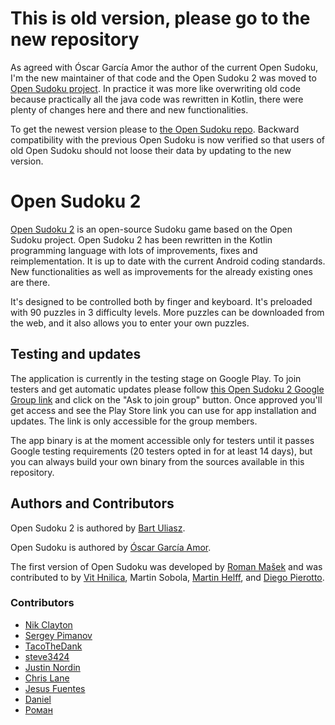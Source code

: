 # This is old version, please go to the new repository

As agreed with Óscar García Amor the author of the current Open Sudoku, I'm the new maintainer of that
code and the Open Sudoku 2 was moved to [Open Sudoku project](https://gitlab.com/opensudoku/opensudoku).
In practice it was more like overwriting old code because practically all the java code was
rewritten in Kotlin, there were plenty of changes here and there and new functionalities.

To get the newest version please to [the Open Sudoku repo](https://gitlab.com/opensudoku/opensudoku).
Backward compatibility with the previous Open Sudoku is now verified so that users of old Open Sudoku should
not loose their data by updating to the new version.

# Open Sudoku 2

[Open Sudoku 2](https://github.com/buliasz/open-sudoku-2) is an open-source Sudoku game based on the
Open Sudoku project. Open Sudoku 2 has been rewritten in the Kotlin programming
language with lots of improvements, fixes and reimplementation. It is up to date with the current
Android coding standards. New functionalities as well as improvements for the already existing ones
are there.

It's designed to be controlled both by finger and keyboard.
It's preloaded with 90 puzzles in 3 difficulty levels.
More puzzles can be downloaded from the web, and it also allows you to enter your own puzzles.

## Testing and updates

The application is currently in the testing stage on Google Play. To join testers and get automatic
updates please follow [this Open Sudoku 2 Google Group link](https://groups.google.com/g/opensudoku2/)
and click on the "Ask to join group" button. Once approved you'll get access and see the Play Store
link you can use for app installation and updates. The link is only accessible for the group members. 

The app binary is at the moment accessible only for testers until it passes Google testing requirements
(20 testers opted in for at least 14 days), but you can always build your own binary from the sources
available in this repository.

## Authors and Contributors

Open Sudoku 2 is authored by [Bart Uliasz](https://github.com/buliasz).

Open Sudoku is authored by [Óscar García Amor](https://github.com/ogracia).

The first version of Open Sudoku was developed by [Roman Mašek](https://github.com/romario333) and
was contributed to by [Vit Hnilica](https://github.com/vithnilica), Martin Sobola, [Martin Helff](https://github.com/mhelff), and [Diego Pierotto](https://github.com/Gringit).

### Contributors

* [Nik Clayton](https://github.com/nikclayton)
* [Sergey Pimanov](https://github.com/spimanov)
* [TacoTheDank](https://github.com/TacoTheDank)
* [steve3424](https://github.com/steve3424)
* [Justin Nordin](https://github.com/jlnordin)
* [Chris Lane](https://github.com/ChrisLane)
* [Jesus Fuentes](https://gitlab.com/fuentesj11)
* [Daniel](https://github.com/demield)
* [Роман](https://github.com/D0ct0rZl0)
